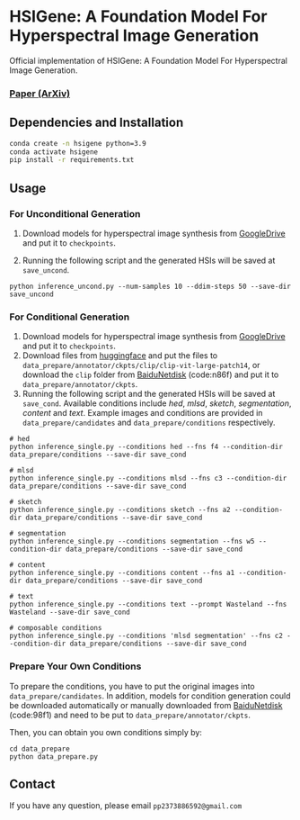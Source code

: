 # HSIGene: A Foundation Model For Hyperspectral Image Generation

Official implementation of HSIGene: A Foundation Model For Hyperspectral Image Generation.

### [Paper (ArXiv)]() 

## Dependencies and Installation
```bash
conda create -n hsigene python=3.9
conda activate hsigene
pip install -r requirements.txt
```

## Usage
### For Unconditional Generation

1. Download models for hyperspectral image synthesis from [GoogleDrive](https://drive.google.com/file/d/1bBSRn5uyrGcsXWzu4CTzLzO3MH-XYGct/view?usp=drive_link) and put it to `checkpoints`.

2. Running the following script and the generated HSIs will be saved at `save_uncond`. 

```
python inference_uncond.py --num-samples 10 --ddim-steps 50 --save-dir save_uncond
```

### For Conditional Generation
1. Download models for hyperspectral image synthesis from [GoogleDrive](https://drive.google.com/file/d/1bBSRn5uyrGcsXWzu4CTzLzO3MH-XYGct/view?usp=drive_link) and put it to `checkpoints`. 
2. Download files from [huggingface](https://huggingface.co/openai/clip-vit-large-patch14) and put the files to `data_prepare/annotator/ckpts/clip/clip-vit-large-patch14`, or download  the `clip` folder from [BaiduNetdisk](https://pan.baidu.com/s/1_rPPuJei_aklAFT-a0KZ0w?pwd=n86f) (code:n86f) and put it to `data_prepare/annotator/ckpts`.
3. Running the following script and the generated HSIs will be saved at `save_cond`. Available conditions include *hed*, *mlsd*, *sketch*, *segmentation*, *content* and *text*. Example images and conditions are provided in `data_prepare/candidates` and `data_prepare/conditions` respectively.
```
# hed
python inference_single.py --conditions hed --fns f4 --condition-dir data_prepare/conditions --save-dir save_cond

# mlsd
python inference_single.py --conditions mlsd --fns c3 --condition-dir data_prepare/conditions --save-dir save_cond

# sketch
python inference_single.py --conditions sketch --fns a2 --condition-dir data_prepare/conditions --save-dir save_cond

# segmentation
python inference_single.py --conditions segmentation --fns w5 --condition-dir data_prepare/conditions --save-dir save_cond

# content
python inference_single.py --conditions content --fns a1 --condition-dir data_prepare/conditions --save-dir save_cond

# text
python inference_single.py --conditions text --prompt Wasteland --fns Wasteland --save-dir save_cond

# composable conditions
python inference_single.py --conditions 'mlsd segmentation' --fns c2 --condition-dir data_prepare/conditions --save-dir save_cond
```

### Prepare Your Own Conditions
To prepare the conditions, you have to put the original images into `data_prepare/candidates`. In addition, models for condition generation could be downloaded automatically or manually downloaded from [BaiduNetdisk](https://pan.baidu.com/s/1K1Y__blA6uJVV9l1QG7QvQ?pwd=98f1) (code:98f1) and need to be put to `data_prepare/annotator/ckpts`. 

Then, you can obtain you own conditions simply by:
```
cd data_prepare
python data_prepare.py
```

## Contact
If you have any question, please email `pp2373886592@gmail.com`

